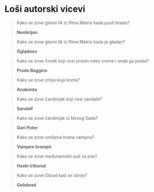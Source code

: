 # Loši autorski vicevi

> Kako se zove glavni lik iz filma Matrix kada pusti bradu?
>
> **Neobrijan**

> Kako se zove glavni lik iz filma Matrix kada je gladan?
>
> **Ogladneo**

> Kako se zove čovek koji nosi prsten neko vreme i onda ga proda?
>
> **Prodo Baggins**

> Kako se zove zmija koja konta?
>
> **Anakonta**

> Kako se zove čarobnjak koji nosi sandale?
>
> **Sandalf**

> Kako se zove čarobnjak iz Novog Sada?
>
> **Gari Poter**

> Kako se zove omiljena hrana vampira?
>
> **Vampire krompir**

> Kako se zove međunarodni sud za pse?
>
> **Haski tribunal**

> Kako se zove Obrad kad se obrije?
>
> **Golobrad**
